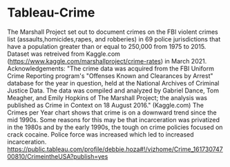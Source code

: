# Tableau-Crime
The Marshall Project set out to document crimes on the FBI violent crimes list (assaults,homicides,rapes, and robberies) in 69 police jurisdictions that have a population greater than or equal to 250,000 from 1975 to 2015. Dataset was retreived from Kaggle.com (https://www.kaggle.com/marshallproject/crime-rates) in March 2021.
Acknowledgements:
"The crime data was acquired from the FBI Uniform Crime Reporting program's "Offenses Known and Clearances by Arrest" database for the year in question, held at the National Archives of Criminal Justice Data. The data was compiled and analyzed by Gabriel Dance, Tom Meagher, and Emily Hopkins of The Marshall Project; the analysis was published as Crime in Context on 18 August 2016." (Kaggle.com)
The Crimes per Year chart shows that crime is on a downward trend since the mid 1990s. Some reasons for this may be that incarceration was privatized in the 1980s and by the early 1990s, the tough on crime policies focused on crack cocaine. Police force was increased which led to increased incarceration.
https://public.tableau.com/profile/debbie.hoza#!/vizhome/Crime_16173074700810/CrimeintheUSA?publish=yes
